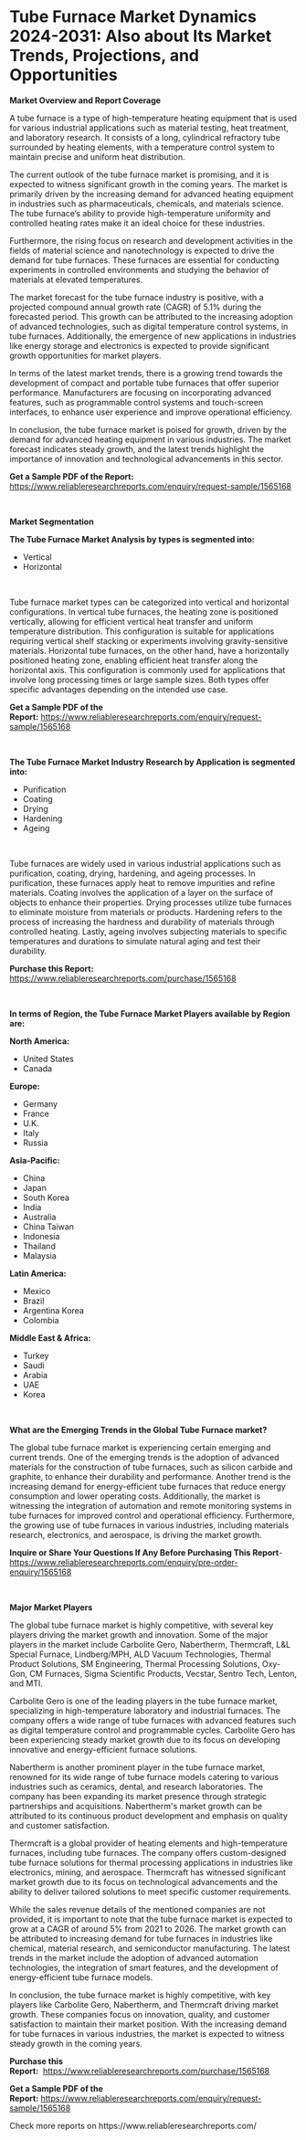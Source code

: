 <p><h1>Tube Furnace Market Dynamics 2024-2031: Also about Its Market Trends, Projections, and Opportunities</h1></p><p><strong>Market Overview and Report Coverage</strong></p>
<p><p>A tube furnace is a type of high-temperature heating equipment that is used for various industrial applications such as material testing, heat treatment, and laboratory research. It consists of a long, cylindrical refractory tube surrounded by heating elements, with a temperature control system to maintain precise and uniform heat distribution.</p><p>The current outlook of the tube furnace market is promising, and it is expected to witness significant growth in the coming years. The market is primarily driven by the increasing demand for advanced heating equipment in industries such as pharmaceuticals, chemicals, and materials science. The tube furnace’s ability to provide high-temperature uniformity and controlled heating rates make it an ideal choice for these industries.</p><p>Furthermore, the rising focus on research and development activities in the fields of material science and nanotechnology is expected to drive the demand for tube furnaces. These furnaces are essential for conducting experiments in controlled environments and studying the behavior of materials at elevated temperatures.</p><p>The market forecast for the tube furnace industry is positive, with a projected compound annual growth rate (CAGR) of 5.1% during the forecasted period. This growth can be attributed to the increasing adoption of advanced technologies, such as digital temperature control systems, in tube furnaces. Additionally, the emergence of new applications in industries like energy storage and electronics is expected to provide significant growth opportunities for market players.</p><p>In terms of the latest market trends, there is a growing trend towards the development of compact and portable tube furnaces that offer superior performance. Manufacturers are focusing on incorporating advanced features, such as programmable control systems and touch-screen interfaces, to enhance user experience and improve operational efficiency.</p><p>In conclusion, the tube furnace market is poised for growth, driven by the demand for advanced heating equipment in various industries. The market forecast indicates steady growth, and the latest trends highlight the importance of innovation and technological advancements in this sector.</p></p>
<p><strong>Get a Sample PDF of the Report:</strong> <a href="https://www.reliableresearchreports.com/enquiry/request-sample/1565168">https://www.reliableresearchreports.com/enquiry/request-sample/1565168</a></p>
<p>&nbsp;</p>
<p><strong>Market Segmentation</strong></p>
<p><strong>The Tube Furnace Market Analysis by types is segmented into:</strong></p>
<p><ul><li>Vertical</li><li>Horizontal</li></ul></p>
<p>&nbsp;</p>
<p><p>Tube furnace market types can be categorized into vertical and horizontal configurations. In vertical tube furnaces, the heating zone is positioned vertically, allowing for efficient vertical heat transfer and uniform temperature distribution. This configuration is suitable for applications requiring vertical shelf stacking or experiments involving gravity-sensitive materials. Horizontal tube furnaces, on the other hand, have a horizontally positioned heating zone, enabling efficient heat transfer along the horizontal axis. This configuration is commonly used for applications that involve long processing times or large sample sizes. Both types offer specific advantages depending on the intended use case.</p></p>
<p><strong>Get a Sample PDF of the Report:</strong>&nbsp;<a href="https://www.reliableresearchreports.com/enquiry/request-sample/1565168">https://www.reliableresearchreports.com/enquiry/request-sample/1565168</a></p>
<p>&nbsp;</p>
<p><strong>The Tube Furnace Market Industry Research by Application is segmented into:</strong></p>
<p><ul><li>Purification</li><li>Coating</li><li>Drying</li><li>Hardening</li><li>Ageing</li></ul></p>
<p>&nbsp;</p>
<p><p>Tube furnaces are widely used in various industrial applications such as purification, coating, drying, hardening, and ageing processes. In purification, these furnaces apply heat to remove impurities and refine materials. Coating involves the application of a layer on the surface of objects to enhance their properties. Drying processes utilize tube furnaces to eliminate moisture from materials or products. Hardening refers to the process of increasing the hardness and durability of materials through controlled heating. Lastly, ageing involves subjecting materials to specific temperatures and durations to simulate natural aging and test their durability.</p></p>
<p><strong>Purchase this Report:</strong>&nbsp; <a href="https://www.reliableresearchreports.com/purchase/1565168">https://www.reliableresearchreports.com/purchase/1565168</a></p>
<p>&nbsp;</p>
<p><strong>In terms of Region, the Tube Furnace Market Players available by Region are:</strong></p>
<p>
    <p> <strong> North America: </strong>
        <ul>
            <li>United States</li>
            <li>Canada</li>
        </ul>
        </p> 
    <p> <strong> Europe: </strong>
        <ul>
            <li>Germany</li>
            <li>France</li>
            <li>U.K.</li>
            <li>Italy</li>
            <li>Russia</li>
        </ul>
        </p> 
    <p> <strong> Asia-Pacific: </strong>
        <ul>
            <li>China</li>
            <li>Japan</li>
            <li>South Korea</li>
            <li>India</li>
            <li>Australia</li>
            <li>China Taiwan</li>
            <li>Indonesia</li>
            <li>Thailand</li>
            <li>Malaysia</li>
        </ul>
        </p> 
    <p> <strong> Latin America: </strong>
        <ul>
            <li>Mexico</li>
            <li>Brazil</li>
            <li>Argentina Korea</li>
            <li>Colombia</li>
        </ul>
        </p> 
    <p> <strong> Middle East & Africa: </strong>
        <ul>
            <li>Turkey</li>
            <li>Saudi</li>
            <li>Arabia</li>
            <li>UAE</li>
            <li>Korea</li>
        </ul>
    </p>
    </p>
<p>&nbsp;</p>
<p><strong>What are the Emerging Trends in the Global Tube Furnace market?</strong></p>
<p><p>The global tube furnace market is experiencing certain emerging and current trends. One of the emerging trends is the adoption of advanced materials for the construction of tube furnaces, such as silicon carbide and graphite, to enhance their durability and performance. Another trend is the increasing demand for energy-efficient tube furnaces that reduce energy consumption and lower operating costs. Additionally, the market is witnessing the integration of automation and remote monitoring systems in tube furnaces for improved control and operational efficiency. Furthermore, the growing use of tube furnaces in various industries, including materials research, electronics, and aerospace, is driving the market growth.</p></p>
<p><strong>Inquire or Share Your Questions If Any Before Purchasing This Report</strong>- <a href="https://www.reliableresearchreports.com/enquiry/pre-order-enquiry/1565168">https://www.reliableresearchreports.com/enquiry/pre-order-enquiry/1565168</a></p>
<p>&nbsp;</p>
<p><strong>Major Market Players</strong></p>
<p><p>The global tube furnace market is highly competitive, with several key players driving the market growth and innovation. Some of the major players in the market include Carbolite Gero, Nabertherm, Thermcraft, L&L Special Furnace, Lindberg/MPH, ALD Vacuum Technologies, Thermal Product Solutions, SM Engineering, Thermal Processing Solutions, Oxy-Gon, CM Furnaces, Sigma Scientific Products, Vecstar, Sentro Tech, Lenton, and MTI.</p><p>Carbolite Gero is one of the leading players in the tube furnace market, specializing in high-temperature laboratory and industrial furnaces. The company offers a wide range of tube furnaces with advanced features such as digital temperature control and programmable cycles. Carbolite Gero has been experiencing steady market growth due to its focus on developing innovative and energy-efficient furnace solutions.</p><p>Nabertherm is another prominent player in the tube furnace market, renowned for its wide range of tube furnace models catering to various industries such as ceramics, dental, and research laboratories. The company has been expanding its market presence through strategic partnerships and acquisitions. Nabertherm's market growth can be attributed to its continuous product development and emphasis on quality and customer satisfaction.</p><p>Thermcraft is a global provider of heating elements and high-temperature furnaces, including tube furnaces. The company offers custom-designed tube furnace solutions for thermal processing applications in industries like electronics, mining, and aerospace. Thermcraft has witnessed significant market growth due to its focus on technological advancements and the ability to deliver tailored solutions to meet specific customer requirements.</p><p>While the sales revenue details of the mentioned companies are not provided, it is important to note that the tube furnace market is expected to grow at a CAGR of around 5% from 2021 to 2026. The market growth can be attributed to increasing demand for tube furnaces in industries like chemical, material research, and semiconductor manufacturing. The latest trends in the market include the adoption of advanced automation technologies, the integration of smart features, and the development of energy-efficient tube furnace models.</p><p>In conclusion, the tube furnace market is highly competitive, with key players like Carbolite Gero, Nabertherm, and Thermcraft driving market growth. These companies focus on innovation, quality, and customer satisfaction to maintain their market position. With the increasing demand for tube furnaces in various industries, the market is expected to witness steady growth in the coming years.</p></p>
<p><strong>Purchase this Report:</strong>&nbsp;&nbsp;<a href="https://www.reliableresearchreports.com/purchase/1565168">https://www.reliableresearchreports.com/purchase/1565168</a></p>
<p></p>
<p><strong>Get a Sample PDF of the Report:</strong>&nbsp;<a href="https://www.reliableresearchreports.com/enquiry/request-sample/1565168">https://www.reliableresearchreports.com/enquiry/request-sample/1565168</a></p>
<p>Check more reports on https://www.reliableresearchreports.com/</p>